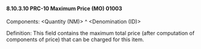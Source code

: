 #### 8.10.3.10 PRC-10 Maximum Price (MO) 01003

Components: &lt;Quantity (NM)> ^ &lt;Denomination (ID)>

Definition: This field contains the maximum total price (after computation of components of price) that can be charged for this item.
